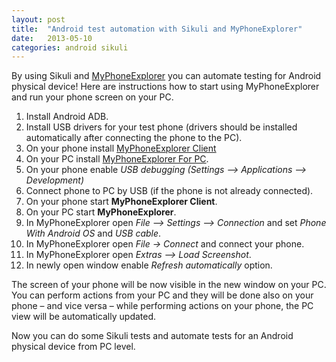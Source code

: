 ```yaml
---
layout: post
title:  "Android test automation with Sikuli and MyPhoneExplorer"
date:   2013-05-10
categories: android sikuli 
---
```


By using Sikuli and <a href="http://www.fjsoft.at/en/home.php" target="_blank">MyPhoneExplorer</a> you can automate testing for Android physical device! Here are instructions how to start using MyPhoneExplorer and run your phone screen on your PC.

1. Install Android ADB.
2. Install USB drivers for your test phone (drivers should be installed automatically after connecting the phone to the PC).
3. On your phone install <a href="https://play.google.com/store/apps/details?id=com.fjsoft.myphoneexplorer.client" target="_blank">MyPhoneExplorer Client</a>
4. On your PC install <a href="http://www.fjsoft.at/en/downloads.php" target="_blank">MyPhoneExplorer For PC</a>.
5. On your phone enable *USB debugging (Settings –> Applications –> Development)*
6. Connect phone to PC by USB (if the phone is not already connected).
7. On your phone start **MyPhoneExplorer Client**.
8. On your PC start **MyPhoneExplorer**.
9. In MyPhoneExplorer open *File –> Settings –> Connection* and set *Phone With Android OS* and *USB cable*.
10. In MyPhoneExplorer open *File -> Connect* and connect your phone.
11. In MyPhoneExplorer open *Extras –> Load Screenshot*.
12. In newly open window enable *Refresh automatically* option.

The screen of your phone will be now visible in the new window on your PC. You can perform actions from your PC and they will be done also on your phone – and vice versa – while performing actions on your phone, the PC view will be automatically updated.

Now you can do some Sikuli tests and automate tests for an Android physical device from PC level.